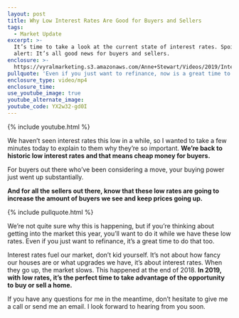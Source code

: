 ```yaml
---
layout: post
title: Why Low Interest Rates Are Good for Buyers and Sellers
tags:
  - Market Update
excerpt: >-
  It’s time to take a look at the current state of interest rates. Spoiler
  alert: It’s all good news for buyers and sellers.
enclosure: >-
  https://vyralmarketing.s3.amazonaws.com/Anne+Stewart/Videos/2019/Interest+Rates+Are+Low.mp4
pullquote: 'Even if you just want to refinance, now is a great time to do that as well.'
enclosure_type: video/mp4
enclosure_time:
use_youtube_image: true
youtube_alternate_image:
youtube_code: YX2w32-gd0I
---
```


{% include youtube.html %}

We haven’t seen interest rates this low in a while, so I wanted to take a few minutes today to explain to them why they’re so important. **We’re back to historic low interest rates and that means cheap money for buyers.**

For buyers out there who’ve been considering a move, your buying power just went up substantially.

**And for all the sellers out there, know that these low rates are going to increase the amount of buyers we see and keep prices going up.&nbsp;**

{% include pullquote.html %}

We’re not quite sure why this is happening, but if you’re thinking about getting into the market this year, you’ll want to do it while we have these low rates. Even if you just want to refinance, it’s a great time to do that too.&nbsp;

Interest rates fuel our market, don’t kid yourself. It’s not about how fancy our houses are or what upgrades we have, it’s about interest rates. When they go up, the market slows. This happened at the end of 2018. **In 2019, with low rates, it’s the perfect time to take advantage of the opportunity to buy or sell a home.**

If you have any questions for me in the meantime, don’t hesitate to give me a call or send me an email. I look forward to hearing from you soon.<br>&nbsp;

&nbsp;